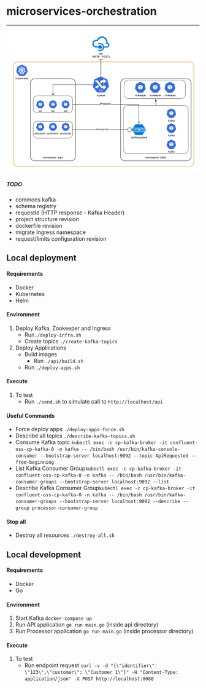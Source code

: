 # microservices-orchestration
------------------------------------------------------

![alt tag](https://github.com/emmanuelneri/microservices-orchestration/blob/master/architecture.png?style=centerme)

##### TODO
- commons kafka
- schema registry
- requestId (HTTP response - Kafka Header)
- project structure revision
- dockerfile revision
- migrate Ingress namespace
- request/limits configuration revision

## Local deployment

#### Requirements
- Docker
- Kubernetes
- Helm

#### Environment

1. Deploy Kafka, Zookeeper and Ingress
    - Run`./deploy-infra.sh`
    - Create topics `./create-kafka-topics`
2. Deploy Applications
    - Build images
        - Run `./api/build.sh`
    - Run `./deploy-apps.sh`
    
#### Execute   
1. To test
    - Run `./send.sh` to simulate call to `http://localhost/api`
    
#### Useful Commands     

-  Force deploy apps `./deploy-apps-force.sh`
-  Describe all topics `./describe-kafka-topics.sh`
-  Consume Kafka topic `kubectl exec -c cp-kafka-broker -it confluent-oss-cp-kafka-0 -n kafka -- /bin/bash /usr/bin/kafka-console-consumer --bootstrap-server localhost:9092 --topic ApiRequested --from-beginning`
-  List Kafka Consumer Group`kubectl exec -c cp-kafka-broker -it confluent-oss-cp-kafka-0 -n kafka -- /bin/bash /usr/bin/kafka-consumer-groups --bootstrap-server localhost:9092 --list`
-  Describe Kafka Consumer Group`kubectl exec -c cp-kafka-broker -it confluent-oss-cp-kafka-0 -n kafka -- /bin/bash /usr/bin/kafka-consumer-groups --bootstrap-server localhost:9092 --describe --group processor-consumer-group`

#### Stop all

-  Destroy all resources `./destroy-all.sh`


## Local development

#### Requirements
- Docker
- Go

#### Environment

1. Start Kafka `docker-compose up`
2. Run API application `go run main.go` (inside api directory)
3. Run Processor application `go run main.go` (inside processor directory)

#### Execute   

1. To test
    - Run endpoint request `curl -v -d "{\"identifier\": \"123\",\"customer\": \"Customer 1\"}" -H "Content-Type: application/json" -X POST http://localhost:8080`